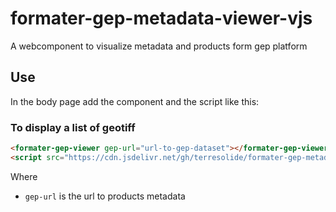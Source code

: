 # formater-gep-metadata-viewer-vjs
A webcomponent to visualize metadata and products form gep platform





## Use
In the body page add the component and the script like this:

### To display a list of geotiff
```html
<formater-gep-viewer gep-url="url-to-gep-dataset"></formater-gep-viewer>
<script src="https://cdn.jsdelivr.net/gh/terresolide/formater-gep-metadata-viewer-vjs@0.0.1/dist/formater-gep-metadata-viewer-vjs.js"></script>
```
Where 
 * `gep-url` is the url to products metadata  

